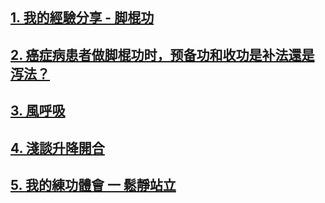 ## [1. 我的經驗分享 - 脚棍功](/脚棍1.md)  

## [2. 癌症病患者做脚棍功时，预备功和收功是补法還是泻法？](/脚棍3.md)

## [3. 風呼吸](/風呼吸1.md)

## [4. 淺談升降開合](/升降開合1.md)  

## [5. 我的練功體會 一 鬆靜站立](/鬆靜站立4.md) 
